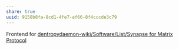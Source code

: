```yaml
---
share: true
uuid: 9158b8fa-8cd1-4fe7-af66-8f4cccde3c79
---
```

Frontend for [dentropydaemon-wiki/Software/List/Synapse for Matrix Protocol](/undefined)